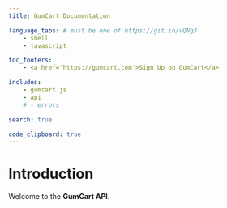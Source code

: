 ```yaml
---
title: GumCart Documentation

language_tabs: # must be one of https://git.io/vQNgJ
    - shell
    - javascript

toc_footers:
    - <a href='https://gumcart.com'>Sign Up on GumCart</a>

includes:
    - gumcart.js
    - api
    # - errors

search: true

code_clipboard: true
---
```


# Introduction

Welcome to the **GumCart API**.

